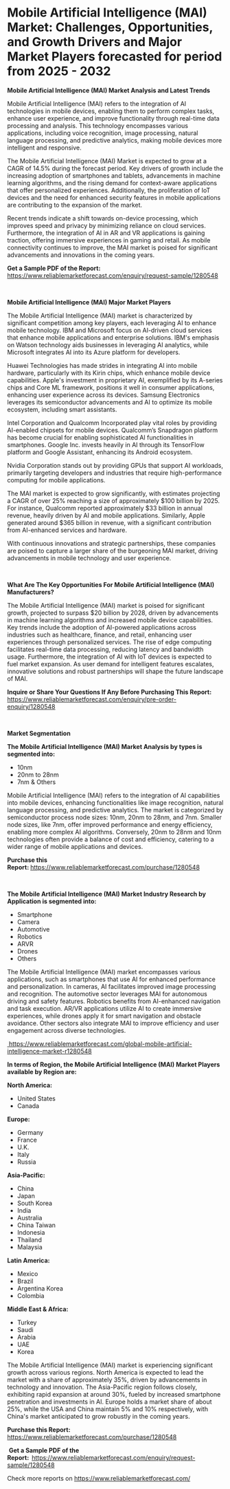 <p><h1>Mobile Artificial Intelligence (MAI) Market: Challenges, Opportunities, and Growth Drivers and Major Market Players forecasted for period from 2025 - 2032</h1></p><p><strong>Mobile Artificial Intelligence (MAI) Market Analysis and Latest Trends</strong></p>
<p><p>Mobile Artificial Intelligence (MAI) refers to the integration of AI technologies in mobile devices, enabling them to perform complex tasks, enhance user experience, and improve functionality through real-time data processing and analysis. This technology encompasses various applications, including voice recognition, image processing, natural language processing, and predictive analytics, making mobile devices more intelligent and responsive.</p><p>The Mobile Artificial Intelligence (MAI) Market is expected to grow at a CAGR of 14.5% during the forecast period. Key drivers of growth include the increasing adoption of smartphones and tablets, advancements in machine learning algorithms, and the rising demand for context-aware applications that offer personalized experiences. Additionally, the proliferation of IoT devices and the need for enhanced security features in mobile applications are contributing to the expansion of the market.</p><p>Recent trends indicate a shift towards on-device processing, which improves speed and privacy by minimizing reliance on cloud services. Furthermore, the integration of AI in AR and VR applications is gaining traction, offering immersive experiences in gaming and retail. As mobile connectivity continues to improve, the MAI market is poised for significant advancements and innovations in the coming years.</p></p>
<p><strong>Get a Sample PDF of the Report:&nbsp;</strong> <a href="https://www.reliablemarketforecast.com/enquiry/request-sample/1280548?utm_campaign=2277&utm_medium=2&utm_source=Github&utm_content=ia&utm_term=24032025&utm_id=mobile-artificial-intelligence-mai">https://www.reliablemarketforecast.com/enquiry/request-sample/1280548</a></p>
<p>&nbsp;</p>
<p><strong>Mobile Artificial Intelligence (MAI) Major Market Players</strong></p>
<p><p>The Mobile Artificial Intelligence (MAI) market is characterized by significant competition among key players, each leveraging AI to enhance mobile technology. IBM and Microsoft focus on AI-driven cloud services that enhance mobile applications and enterprise solutions. IBM's emphasis on Watson technology aids businesses in leveraging AI analytics, while Microsoft integrates AI into its Azure platform for developers.</p><p>Huawei Technologies has made strides in integrating AI into mobile hardware, particularly with its Kirin chips, which enhance mobile device capabilities. Apple's investment in proprietary AI, exemplified by its A-series chips and Core ML framework, positions it well in consumer applications, enhancing user experience across its devices. Samsung Electronics leverages its semiconductor advancements and AI to optimize its mobile ecosystem, including smart assistants.</p><p>Intel Corporation and Qualcomm Incorporated play vital roles by providing AI-enabled chipsets for mobile devices. Qualcomm’s Snapdragon platform has become crucial for enabling sophisticated AI functionalities in smartphones. Google Inc. invests heavily in AI through its TensorFlow platform and Google Assistant, enhancing its Android ecosystem.</p><p>Nvidia Corporation stands out by providing GPUs that support AI workloads, primarily targeting developers and industries that require high-performance computing for mobile applications.</p><p>The MAI market is expected to grow significantly, with estimates projecting a CAGR of over 25% reaching a size of approximately $100 billion by 2025. For instance, Qualcomm reported approximately $33 billion in annual revenue, heavily driven by AI and mobile applications. Similarly, Apple generated around $365 billion in revenue, with a significant contribution from AI-enhanced services and hardware.</p><p>With continuous innovations and strategic partnerships, these companies are poised to capture a larger share of the burgeoning MAI market, driving advancements in mobile technology and user experience.</p></p>
<p>&nbsp;</p>
<p><strong>What Are The Key Opportunities For Mobile Artificial Intelligence (MAI) Manufacturers?</strong></p>
<p><p>The Mobile Artificial Intelligence (MAI) market is poised for significant growth, projected to surpass $20 billion by 2028, driven by advancements in machine learning algorithms and increased mobile device capabilities. Key trends include the adoption of AI-powered applications across industries such as healthcare, finance, and retail, enhancing user experiences through personalized services. The rise of edge computing facilitates real-time data processing, reducing latency and bandwidth usage. Furthermore, the integration of AI with IoT devices is expected to fuel market expansion. As user demand for intelligent features escalates, innovative solutions and robust partnerships will shape the future landscape of MAI.</p></p>
<p><strong>Inquire or Share Your Questions If Any Before Purchasing This Report:</strong> <a href="https://www.reliablemarketforecast.com/enquiry/pre-order-enquiry/1280548?utm_campaign=2277&utm_medium=2&utm_source=Github&utm_content=ia&utm_term=24032025&utm_id=mobile-artificial-intelligence-mai">https://www.reliablemarketforecast.com/enquiry/pre-order-enquiry/1280548</a></p>
<p>&nbsp;</p>
<p><strong>Market Segmentation</strong></p>
<p><strong>The Mobile Artificial Intelligence (MAI) Market Analysis by types is segmented into:</strong></p>
<p><ul><li>10nm</li><li>20nm to 28nm</li><li>7nm & Others</li></ul></p>
<p><p>Mobile Artificial Intelligence (MAI) refers to the integration of AI capabilities into mobile devices, enhancing functionalities like image recognition, natural language processing, and predictive analytics. The market is categorized by semiconductor process node sizes: 10nm, 20nm to 28nm, and 7nm. Smaller node sizes, like 7nm, offer improved performance and energy efficiency, enabling more complex AI algorithms. Conversely, 20nm to 28nm and 10nm technologies often provide a balance of cost and efficiency, catering to a wider range of mobile applications and devices.</p></p>
<p><strong>Purchase this Report:&nbsp;</strong><a href="https://www.reliablemarketforecast.com/purchase/1280548?utm_campaign=2277&utm_medium=2&utm_source=Github&utm_content=ia&utm_term=24032025&utm_id=mobile-artificial-intelligence-mai">https://www.reliablemarketforecast.com/purchase/1280548</a></p>
<p>&nbsp;</p>
<p><strong>The Mobile Artificial Intelligence (MAI) Market Industry Research by Application is segmented into:</strong></p>
<p><ul><li>Smartphone</li><li>Camera</li><li>Automotive</li><li>Robotics</li><li>ARVR</li><li>Drones</li><li>Others</li></ul></p>
<p><p>The Mobile Artificial Intelligence (MAI) market encompasses various applications, such as smartphones that use AI for enhanced performance and personalization. In cameras, AI facilitates improved image processing and recognition. The automotive sector leverages MAI for autonomous driving and safety features. Robotics benefits from AI-enhanced navigation and task execution. AR/VR applications utilize AI to create immersive experiences, while drones apply it for smart navigation and obstacle avoidance. Other sectors also integrate MAI to improve efficiency and user engagement across diverse technologies.</p></p>
<p><a href="https://www.reliablemarketforecast.com/global-mobile-artificial-intelligence-market-r1280548?utm_campaign=2277&utm_medium=2&utm_source=Github&utm_content=ia&utm_term=24032025&utm_id=mobile-artificial-intelligence-mai">&nbsp;https://www.reliablemarketforecast.com/global-mobile-artificial-intelligence-market-r1280548</a></p>
<p><strong>In terms of Region, the Mobile Artificial Intelligence (MAI) Market Players available by Region are:</strong></p>
<p>
    <p> <strong> North America: </strong>
        <ul>
            <li>United States</li>
            <li>Canada</li>
        </ul>
        </p> 
    <p> <strong> Europe: </strong>
        <ul>
            <li>Germany</li>
            <li>France</li>
            <li>U.K.</li>
            <li>Italy</li>
            <li>Russia</li>
        </ul>
        </p> 
    <p> <strong> Asia-Pacific: </strong>
        <ul>
            <li>China</li>
            <li>Japan</li>
            <li>South Korea</li>
            <li>India</li>
            <li>Australia</li>
            <li>China Taiwan</li>
            <li>Indonesia</li>
            <li>Thailand</li>
            <li>Malaysia</li>
        </ul>
        </p> 
    <p> <strong> Latin America: </strong>
        <ul>
            <li>Mexico</li>
            <li>Brazil</li>
            <li>Argentina Korea</li>
            <li>Colombia</li>
        </ul>
        </p> 
    <p> <strong> Middle East & Africa: </strong>
        <ul>
            <li>Turkey</li>
            <li>Saudi</li>
            <li>Arabia</li>
            <li>UAE</li>
            <li>Korea</li>
        </ul>
    </p>
    </p>
<p><p>The Mobile Artificial Intelligence (MAI) market is experiencing significant growth across various regions. North America is expected to lead the market with a share of approximately 35%, driven by advancements in technology and innovation. The Asia-Pacific region follows closely, exhibiting rapid expansion at around 30%, fueled by increased smartphone penetration and investments in AI. Europe holds a market share of about 25%, while the USA and China maintain 5% and 10% respectively, with China's market anticipated to grow robustly in the coming years.</p></p>
<p><strong>Purchase this Report: </strong><a href="https://www.reliablemarketforecast.com/purchase/1280548?utm_campaign=2277&utm_medium=2&utm_source=Github&utm_content=ia&utm_term=24032025&utm_id=mobile-artificial-intelligence-mai">https://www.reliablemarketforecast.com/purchase/1280548</a></p>
<p>&nbsp;<strong>Get a Sample PDF of the Report:&nbsp;&nbsp;</strong><a href="https://www.reliablemarketforecast.com/enquiry/request-sample/1280548?utm_campaign=2277&utm_medium=2&utm_source=Github&utm_content=ia&utm_term=24032025&utm_id=mobile-artificial-intelligence-mai">https://www.reliablemarketforecast.com/enquiry/request-sample/1280548</a></p>
<p><strong></strong></p>
<p>Check more reports on <a href="https://www.reliablemarketforecast.com/?utm_campaign=2277&utm_medium=2&utm_source=Github&utm_content=ia&utm_term=24032025&utm_id=mobile-artificial-intelligence-mai">https://www.reliablemarketforecast.com/</a></p>